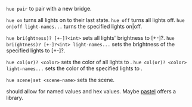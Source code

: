 `hue pair` to pair with a new bridge.

`hue on` turns all lights on to their last state.
`hue off` turns all lights off.
`hue on|off light-names...` turns the specified lights on|off.

`hue bri(ghtness)? [+-]?<int>` sets all lights' brightness to [+-]?<int>.
`hue bri(ghtness)? [+-]?<int> light-names...` sets the brightness of the specified lights to [+-]?<int>.

`hue col(or)? <color>` sets the color of all lights to <color>.
`hue col(or)? <color> light-names...` sets the color of the specified lights to <color>.

`hue scene|set <scene-name>` sets the <scene-name> scene.

<color> should allow for named values and hex values.
Maybe [pastel](https://github.com/sharkdp/pastel) offers a library.
